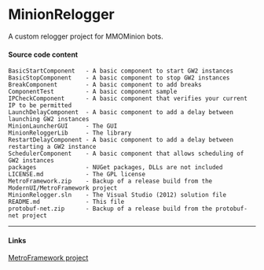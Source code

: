 # MinionRelogger #

A custom relogger project for MMOMinion bots. 

#### Source code content ####

```
BasicStartComponent   - A basic component to start GW2 instances
BasicStopComponent    - A basic component to stop GW2 instances
BreakComponent        - A basic component to add breaks
ComponentTest         - A basic component sample
IPCheckComponent      - A basic component that verifies your current IP to be permitted
LaunchDelayComponent  - A basic component to add a delay between launching GW2 instances 
MinionLauncherGUI     - The GUI
MinionReloggerLib     - The library
RestartDelayComponent - A basic component to add a delay between restarting a GW2 instance
SchedulerComponent    - A basic component that allows scheduling of GW2 instances
packages              - NUGet packages, DLLs are not included
LICENSE.md            - The GPL license
MetroFramework.zip    - Backup of a release build from the ModernUI/MetroFramework project
MinionRelogger.sln    - The Visual Studio (2012) solution file
README.md             - This file
protobuf-net.zip      - Backup of a release build from the protobuf-net project
```

----------

#### Links ####
[MetroFramework project](https://github.com/thielj/MetroFramework)
